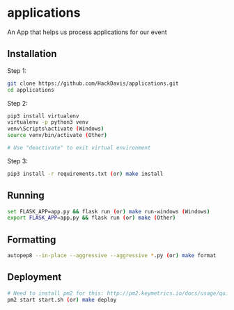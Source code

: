 # applications
An App that helps us process applications for our event

## Installation

Step 1:
```bash
git clone https://github.com/HackDavis/applications.git
cd applications
```

Step 2:
```bash
pip3 install virtualenv
virtualenv -p python3 venv
venv\Scripts\activate (Windows)
source venv/bin/activate (Other)

# Use "deactivate" to exit virtual environment
```

Step 3:
```bash
pip3 install -r requirements.txt (or) make install
```

## Running

```bash
set FLASK_APP=app.py && flask run (or) make run-windows (Windows)
export FLASK_APP=app.py && flask run (or) make (Other)
```

## Formatting

```bash
autopep8 --in-place --aggressive --aggressive *.py (or) make format
```

## Deployment

```bash
# Need to install pm2 for this: http://pm2.keymetrics.io/docs/usage/quick-start/#installation
pm2 start start.sh (or) make deploy
```

